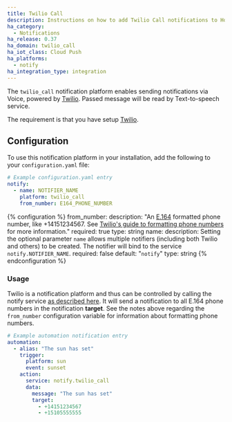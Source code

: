 ```yaml
---
title: Twilio Call
description: Instructions on how to add Twilio Call notifications to Home Assistant.
ha_category:
  - Notifications
ha_release: 0.37
ha_domain: twilio_call
ha_iot_class: Cloud Push
ha_platforms:
  - notify
ha_integration_type: integration
---
```


The `twilio_call` notification platform enables sending notifications via Voice, powered by [Twilio](https://twilio.com).
Passed message will be read by Text-to-speech service.

The requirement is that you have setup [Twilio](/integrations/twilio/).

## Configuration

To use this notification platform in your installation, add the following to your `configuration.yaml` file:

```yaml
# Example configuration.yaml entry
notify:
  - name: NOTIFIER_NAME
    platform: twilio_call
    from_number: E164_PHONE_NUMBER
```

{% configuration %}
from_number:
  description: "An [E.164](https://en.wikipedia.org/wiki/E.164) formatted phone number, like +14151234567. See [Twilio's guide to formatting phone numbers](https://www.twilio.com/help/faq/phone-numbers/how-do-i-format-phone-numbers-to-work-internationally) for more information."
  required: true
  type: string
name:
  description: Setting the optional parameter `name` allows multiple notifiers (including both Twilio and others) to be created. The notifier will bind to the service `notify.NOTIFIER_NAME`.
  required: false
  default: "`notify`"
  type: string
{% endconfiguration %}

### Usage

Twilio is a notification platform and thus can be controlled by calling the notify service [as described here](/integrations/notify/). It will send a notification to all E.164 phone numbers in the notification **target**. See the notes above regarding the `from_number` configuration variable for information about formatting phone numbers.

```yaml
# Example automation notification entry
automation:
  - alias: "The sun has set"
    trigger:
      platform: sun
      event: sunset
    action:
      service: notify.twilio_call
      data:
        message: "The sun has set"
        target:
          - +14151234567
          - +15105555555
```
